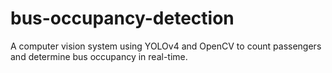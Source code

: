 # bus-occupancy-detection
A computer vision system using YOLOv4 and OpenCV to count passengers and determine bus occupancy in real-time.
